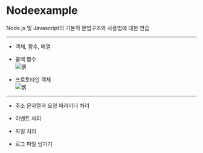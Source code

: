 # Nodeexample

Node.js 및 Javascript의 기본적 문법구조와 사용법에 대한 연습

-----------------------------------------

- 객체, 함수, 배열   

- 콜백 함수   
![웱](https://raw.githubusercontent.com/junhyuk0801/WebStudy/master/Nodejs/NodeExample/cap1.JPG)   
   
- 프로토타입 객체   
![웱](https://raw.githubusercontent.com/junhyuk0801/WebStudy/master/Nodejs/NodeExample/cap1.JPG)   
   
-------------------------------------------

- 주소 문자열과 요청 파라미터 처리   

- 이벤트 처리   

- 파일 처리

- 로그 파일 남기기
